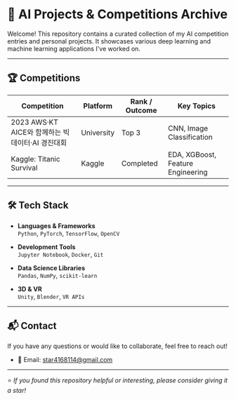 # 🧠 AI Projects & Competitions Archive

Welcome! This repository contains a curated collection of my AI competition entries and personal projects. It showcases various deep learning and machine learning applications I've worked on.

---

## 🏆 Competitions

| Competition                         | Platform | Rank / Outcome | Key Topics                      |
|-------------------------------------|------------|----------------|---------------------------------|
| 2023 AWS·KT AICE와 함께하는 빅데이터·AI 경진대회 | University | Top 3          | CNN, Image Classification       |
| Kaggle: Titanic Survival            | Kaggle     | Completed      | EDA, XGBoost, Feature Engineering |

---

## 🛠 Tech Stack

- **Languages & Frameworks**  
  `Python`, `PyTorch`, `TensorFlow`, `OpenCV`

- **Development Tools**  
  `Jupyter Notebook`, `Docker`, `Git`

- **Data Science Libraries**  
  `Pandas`, `NumPy`, `scikit-learn`

- **3D & VR**  
  `Unity`, `Blender`, `VR APIs`

---

## 📬 Contact

If you have any questions or would like to collaborate, feel free to reach out!

- 📧 Email: star4168114@gmail.com

---

⭐️ *If you found this repository helpful or interesting, please consider giving it a star!*
